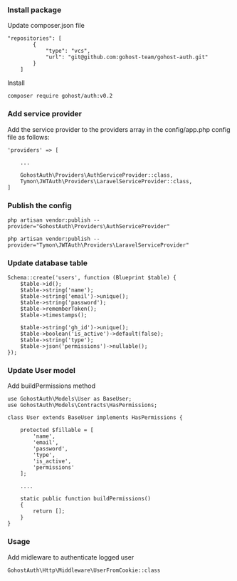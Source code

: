 

### Install package

Update composer.json file

```
"repositories": [
        {
            "type": "vcs",
            "url": "git@github.com:gohost-team/gohost-auth.git"
        }
    ]
```

Install

```
composer require gohost/auth:v0.2
```

### Add service provider

Add the service provider to the providers array in the config/app.php config file as follows:

```
'providers' => [

    ...

    GohostAuth\Providers\AuthServiceProvider::class,
    Tymon\JWTAuth\Providers\LaravelServiceProvider::class,
]
```

### Publish the config

```
php artisan vendor:publish --provider="GohostAuth\Providers\AuthServiceProvider"

php artisan vendor:publish --provider="Tymon\JWTAuth\Providers\LaravelServiceProvider"
```

### Update database table

```
Schema::create('users', function (Blueprint $table) {
    $table->id();
    $table->string('name');
    $table->string('email')->unique();
    $table->string('password');
    $table->rememberToken();
    $table->timestamps();

    $table->string('gh_id')->unique();
    $table->boolean('is_active')->default(false);
    $table->string('type');
    $table->json('permissions')->nullable();    
});
```


### Update User model

Add buildPermissions method

```
use GohostAuth\Models\User as BaseUser;
use GohostAuth\Models\Contracts\HasPermissions;

class User extends BaseUser implements HasPermissions {

    protected $fillable = [
        'name',
        'email',
        'password',
        'type',
        'is_active',        
        'permissions'
    ];

    ....

    static public function buildPermissions()
    {
        return [];
    }
}
```

### Usage

Add midleware to authenticate logged user

```
GohostAuth\Http\Middleware\UserFromCookie::class
```